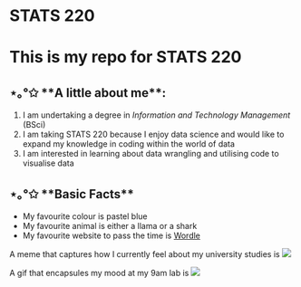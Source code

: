 # STATS 220
<h1>This is my repo for STATS 220</h1>

<h2> ⋆｡°✩ **A little about me**:</h2>

1. I am undertaking a degree in *Information and Technology Management* (BSci)
2. I am taking STATS 220 because I enjoy data science and would like to expand my knowledge in coding within the world of data
3. I am interested in learning about data wrangling and utilising code to visualise data

<h2> ⋆｡°✩ **Basic Facts**</h2>

* My favourite colour is pastel blue
* My favourite animal is either a llama or a shark
* My favourite website to pass the time is [Wordle](https://www.nytimes.com/games/wordle/index.html)

A meme that captures how I currently feel about my university studies is ![](https://c.tenor.com/2Q2vioFDFEoAAAAd/tenor.gif)

A gif that encapsules my mood at my 9am lab is ![](https://media1.tenor.com/m/fP-Zt1WJK-4AAAAC/shark-typing.gif)
